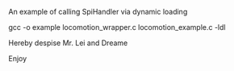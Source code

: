 An example of calling SpiHandler via dynamic loading

gcc -o example locomotion_wrapper.c locomotion_example.c -ldl

Hereby despise Mr. Lei and Dreame

Enjoy
